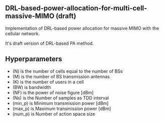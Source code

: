 ## DRL-based-power-allocation-for-multi-cell-massive-MIMO (draft)

Implementation of DRL-based power allocation for massive MIMO with the cellular network.

It's draft version of DRL-based PA method.

## Hyperparameters
- (N) is the number of cells equal to the number of BSs
- (M) is the number of BS transmission antennas
- (K) is the number of users in a cell
- (BW) is bandwidth
- (NF) is the power of noise figure [dBm]
- (Ns) is the Number of samples as TDD interval
- (min_p) is Minimum transmission power [dBm]
- (max_p) is Maximum transmission power [dBm]
- (num_p) is Number of action space size